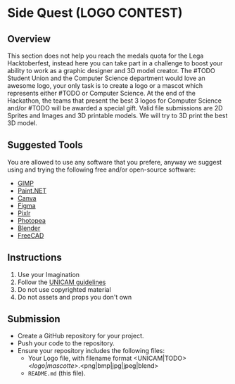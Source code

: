 # Side Quest (LOGO CONTEST)

## Overview
This section does not help you reach the medals quota for the Lega Hacktoberfest, instead here you can take part in a challenge to boost your ability to work as a graphic designer and 3D model creator.
The #TODO Student Union and the Computer Science department would love an awesome logo, your only task is to create a logo or a mascot which represents either #TODO or Computer Science.
At the end of the Hackathon, the teams that present the best 3 logos for Computer Science and/or #TODO will be awarded a special gift.
Valid file submissions are 2D Sprites and Images and 3D printable models. We will try to 3D print the best 3D model.

## Suggested Tools
You are allowed to use any software that you prefere, anyway we suggest using and trying the following free and/or open-source software:
- [GIMP](https://www.gimp.org/)
- [Paint.NET](https://www.getpaint.net/)
- [Canva](https://www.canva.com/)
- [Figma](https://www.figma.com/)
- [Pixlr](https://pixlr.com/it/)
- [Photopea](https://www.photopea.com/)
- [Blender](https://www.blender.org/)
- [FreeCAD](https://www.freecad.org/)

## Instructions
1. Use your Imagination
2. Follow the [UNICAM guidelines](https://www.unicam.it/sites/default/files/documenti-pag/2022/identita_visiva_unicam_pittogramma_3novembre2021.pdf)
3. Do not use copyrighted material
4. Do not assets and props you don't own

## Submission
- Create a GitHub repository for your project.
- Push your code to the repository.
- Ensure your repository includes the following files:
  - Your Logo file, with filename format <UNICAM|TODO>_<logo|mascotte>_<username>.<png|bmp|jpg|jpeg|blend>
  - `README.md` (this file).
